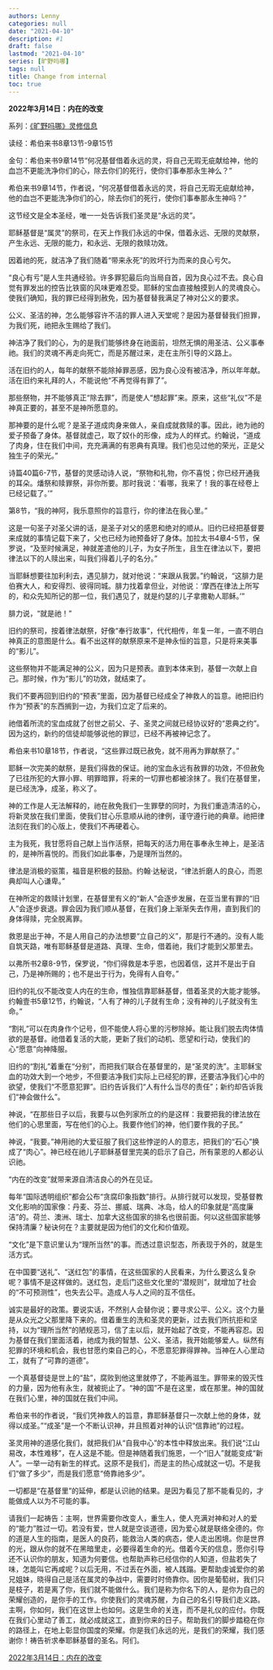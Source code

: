 ```yaml
---
authors: Lenny
categories: null
date: "2021-04-10"
description: #1
draft: false
lastmod: "2021-04-10"
series: [旷野吗哪]
tags: null
title: Change from internal
toc: true
---
```




<!--more-->

****2022年3月14日：内在的改变****

系列：[《旷野吗哪》灵修信息](https://r.729ly.net/devotionals/devotionals-mw)

读经：希伯来书8章13节-9章15节

金句：希伯来书9章14节“何况基督借着永远的灵，将自己无瑕无疵献给神，他的血岂不更能洗净你们的心，除去你们的死行，使你们事奉那永生神么？”

希伯来书9章14节，作者说，“何况基督借着永远的灵，将自己无瑕无疵献给神，他的血岂不更能洗净你们的心，除去你们的死行，使你们事奉那永生神吗？”

这节经文是全本圣经，唯一一处告诉我们圣灵是“永远的灵”。

耶稣基督是“属灵”的祭司，在天上作我们永远的中保，借着永远、无限的灵献祭，产生永远、无限的能力，和永远、无限的救赎功效。

因着祂的死，就洁净了我们随着“带来永死”的败坏行为而来的良心亏欠。

“良心有亏”是人生共通经验。许多罪犯最后向当局自首，因为良心过不去。良心自觉有罪发出的控告比铁窗的风味更难忍受。耶稣的宝血直接触摸到人的灵魂良心。使我们确知，我的罪已经得到赦免，因为基督替我满足了神对公义的要求。

公义、圣洁的神，怎么能够容许不洁的罪人进入天堂呢？是因为基督替我们担罪，为我们死，祂把永生赐给了我们。

神洁净了我们的心，为的是我们能够终身在祂面前，坦然无惧的用圣洁、公义事奉祂。我们的灵魂不再走向死亡，而是苏醒过来，走在主所引导的义路上。

活在旧约的人，每年的献祭不能除掉罪恶感，因为良心没有被洁净，所以年年献。活在旧约来礼拜的人，不能说他“不再觉得有罪了”。

那些祭物，并不能够真正“除去罪”，而是使人“想起罪”来。原来，这些“礼仪”不是神真正要的，甚至不是神所愿意的。

那神要的是什么呢？是圣子道成肉身来做人，亲自成就救赎的事。因此，祂为祂的爱子预备了身体。基督就虚己，取了奴仆的形像，成为人的样式。约翰说，“道成了肉身，住在我们中间，充充满满的有恩典有真理。我们也见过他的荣光，正是父独生子的荣光。”

诗篇40篇6-7节，基督的灵感动诗人说，“祭物和礼物，你不喜悦；你已经开通我的耳朵。燔祭和赎罪祭，非你所要。那时我说：‘看哪，我来了！我的事在经卷上已经记载了。’”

第8节，“我的神阿，我乐意照你的旨意行，你的律法在我心里。”

这是一句圣子对圣父讲的话，是圣子对父的感恩和绝对的顺从。旧约已经把基督要来成就的事情记载下来了，父也已经为祂预备好了身体。加拉太书4章4-5节，保罗说，“及至时候满足，神就差遣他的儿子，为女子所生，且生在律法以下，要把律法以下的人赎出来，叫我们得着儿子的名分。”

当耶稣想要往加利利去，遇见腓力，就对他说：“来跟从我罢。”约翰说，“这腓力是伯赛大人，和安得烈、彼得同城。腓力找着拿但业，对他说：‘摩西在律法上所写的，和众先知所记的那一位，我们遇见了，就是约瑟的儿子拿撒勒人耶稣。’”

腓力说，“就是祂！”

旧约的祭司，按着律法献祭，好像“奉行故事”，代代相传，年复一年，一直不明白神真正的意图是什么。看不出这样的献祭原来不是神永恒的旨意，只是将来美事的“影儿”。

这些祭物并不能满足神的公义，因为只是预表。直到本体来到，基督一次献上自己。那时候，作为“影儿”的功效，就结束了。

我们不要再回到旧约的“预表”里面，因为基督已经成全了神救人的旨意。祂把旧约作为“预表”的东西搁到一边，为我们立定了后来的。

祂借着所流的宝血成就了创世之前父、子、圣灵之间就已经协议好的“恩典之约”。因为这约，新约的信徒却能够说他的罪愆，已经不再被神记念了。

希伯来书10章18节，作者说，“这些罪过既已赦免，就不用再为罪献祭了。”

耶稣一次完美的献祭，是我们得救的保证。祂的宝血永远有赦罪的功效，不但赦免了已往所犯的大罪小罪、明罪暗罪，将来的一切罪也都被涂抹了。我们在基督里，是已经洗净，成圣，称义了。

神的工作是人无法解释的，祂在赦免我们一生罪孽的同时，为我们重造清洁的心，将新灵放在我们里面，使我们甘心乐意顺从祂的律例，谨守遵行祂的典章。祂把律法刻在我们的心版上，使我们不再硬着心。

主为我死，我甘愿将自己献上当作活祭，把每天的活力用在事奉永生神上，是圣洁的，是神所喜悦的。而我们如此事奉，乃是理所当然的。

律法是消极的驱策，福音是积极的鼓励。约翰‧达秘说，“律法折磨人的良心，而恩典却叫人心谦卑。”

在神所定的救赎计划里，在基督里有义的“新人”会逐步发展，在亚当里有罪的“旧人”会逐步衰退。罪会因为我们顺从基督，在我们身上渐渐失去作用，直到我们的身体得赎，完全脱离罪。

救恩是出于神，不是人用自己的办法想要“立自己的义”，那是行不通的。没有人能自筑天路，唯有耶稣基督是道路、真理、生命，借着祂，我们才能到父那里去。

以弗所书2章8-9节，保罗说，“你们得救是本乎恩，也因着信，这并不是出于自己，乃是神所赐的；也不是出于行为，免得有人自夸。”

旧约的礼仪不能改变人内在的生命，惟独信靠耶稣基督，借着圣灵的大能才能够。约翰壹书5章12节，约翰说，“人有了神的儿子就有生命；没有神的儿子就没有生命。”

“割礼”可以在肉身作个记号，但不能使人将心里的污秽除掉。能让我们脱去肉体情欲的是基督。祂借着复活的大能，更新了我们的动机、愿望和行动，使我们的心“愿意”向神降服。

旧约的“割礼”着重在“分别”，而把我们联合在基督里的，是“圣灵的洗”。主耶稣宝血的功效大到一个地步，不但要洁净我们实际上已经犯的罪，还要洁净我们心中的欲望，使我们“不愿意犯罪”。旧约告诉我们“人有什么当尽的责任”；新约却告诉我们“神会做什么”。

神说，“在那些日子以后，我要与以色列家所立的约是这样：我要把我的律法放在他们的心思里面，写在他们的心上。我要作他们的神，他们要作我的子民。”

神说，“我要。”神用祂的大爱征服了我们这些悖逆的人的意志，把我们的“石心”换成了“肉心”。神已经在祂儿子耶稣基督里完美的启示了自己，所有蒙恩的人都必认识祂。

“内在的改变”就带来源自清洁良心的外在见证。

每年“国际透明组织”都会公布“贪腐印象指数”排行。从排行就可以发现，受基督教文化影响的国家像：丹麦、芬兰、挪威、瑞典、冰岛，给人的印象就是“高度廉洁”的。荷兰、澳洲、瑞士、加拿大这些国家的排名也很前面。何以这些国家能够保持清廉？秘诀何在？主要就是因为他们的文化和价值观。

“文化”是下意识里认为“理所当然”的事。而透过意识型态，所表现于外的，就是生活方式。

在中国要“送礼”、“送红包”的事情，在这些国家的人民看来，为什么要这么复杂呢？事情不是这样做的。送红包，走后门这些文化里的“潜规则”，就增加了社会的“不可预测性”，也失去公平。造成人与人之间的互不信任。

诚实是最好的政策。要说实话，不然别人会替你说；要寻求公平、公义。这个力量是从众光之父那里降下来的。借着重生的洗和圣灵的更新，过去我们所抗拒和坚持，以为“理所当然”的陋规恶习，信了主以后，就开始起了改变，不能再容忍。因为基督在我们里面活着，祂成为我的智慧、公义、圣洁，我开始能够爱人。纵然有犯罪的环境和机会，我也甘愿约束自己的心，不愿意犯罪得罪神。当神在人心里动工，就有了“可靠的道德”。

一个真基督徒是世上的“盐”，腐败到他这里就停了，不能再滋生。罪带来的毁灭性的力量，因为他有永生，就被扼止了。“神的国”不是在这里，或在那里。神的国就在我们心里，神的国就在我们中间。

希伯来书的作者说，“我们凭神救人的旨意，靠耶稣基督只一次献上他的身体，就得以成圣。”“成圣”是一个不断认识神，并且照着对神的认识“信靠祂”的过程。

圣灵用神的道感化我们，就把我们从“自我中心”的本性中释放出来。我们说“江山易改，本性难移”，在人这是不能。但是神随着我们施恩，一个“旧人”就能变成“新人”。一举一动有新生的样式。这原不是我们，而是主的热心成就这一切。不是我们“做了多少”，而是我们愿意“倚靠祂多少”。

一切都是“在基督里”的延伸，都是认识祂的结果。是因为看见了那不能看见的，才能做成人以为不可能的事。

请我们一起祷告：主啊，世界需要你改变人，重生人，使人充满对神和对人的爱的“能力”胜过一切。若没有爱，世人就是空谈道德，因为爱心就是联络全德的。你的道是人生的指南，是医人的良药，能救治人类的病态，使人走出困境。你是世界的光，跟从你的就不在黑暗里走，必要得着生命的光。借着今天的信息，愿你引导还不认识你的朋友，知道为何要信。也帮助声称已经信你的人知道，但盐若失了味，怎能叫它再咸呢？以后无用，不过丢在外面，被人践蹋。更帮助虔诚爱你的弟兄姐妹，晓得自己是活在属灵的争战中，需要时时倚靠你。因你是葡萄树，我们只是枝子，若是离了你，我们就不能做什么。我们是称为你名下的人，是你为自己的荣耀创造的，是你手的工作。你使我们的灵魂苏醒，为自己的名引导我们走义路。主啊，你如何，我们在这世上也如何。这是生命的关连，而不是礼仪的应付。你既在我们心里动了善工，就必成就这工，直到你来的日子。帮助我们的脚步踏稳在你的路径上，在地上彰显你国度的荣耀。你是我们永远的光，是我们的荣耀，我们感谢你！祷告祈求奉耶稣基督的圣名。阿们。 

<a href = "https://r.729ly.net/devotionals/devotionals-mw/devotionals-mw-mw220314">2022年3月14日：内在的改变</a>
